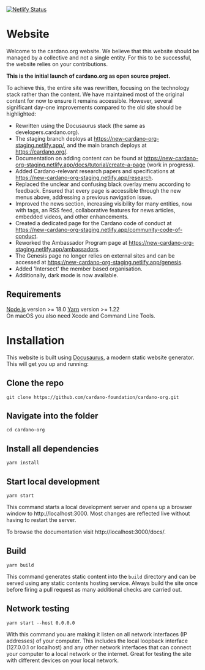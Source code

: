 [![Netlify Status](https://api.netlify.com/api/v1/badges/8cf7b954-67c1-4533-b3b5-fa74f47286a4/deploy-status)](https://app.netlify.com/sites/new-cardano-org-staging/deploys)

# Website

Welcome to the cardano.org website. We believe that this website should be managed by a collective and not a single entity. For this to be successful, the website relies on your contributions.  

 **This is the initial launch of cardano.org as open source project.** 

To achieve this, the entire site was rewritten, focusing on the technology stack rather than the content. We have maintained most of the original content for now to ensure it remains accessible. However, several significant day-one improvements compared to the old site should be highlighted:

- Rewritten using the Docusaurus stack (the same as developers.cardano.org).
- The staging branch deploys at https://new-cardano-org-staging.netlify.app/, and the main branch deploys at https://cardano.org/.
- Documentation on adding content can be found at https://new-cardano-org-staging.netlify.app/docs/tutorial/create-a-page (work in progress).
- Added Cardano-relevant research papers and specifications at https://new-cardano-org-staging.netlify.app/research.
- Replaced the unclear and confusing black overlay menu according to feedback. Ensured that every page is accessible through the new menus above, addressing a previous navigation issue.
- Improved the news section, increasing visibility for many entities, now with tags, an RSS feed, collaborative features for news articles, embedded videos, and other enhancements.
- Created a dedicated page for the Cardano code of conduct at https://new-cardano-org-staging.netlify.app/community-code-of-conduct.
- Reworked the Ambassador Program page at https://new-cardano-org-staging.netlify.app/ambassadors.
- The Genesis page no longer relies on external sites and can be accessed at https://new-cardano-org-staging.netlify.app/genesis.
- Added 'Intersect' the member based organisation.
- Additionally, dark mode is now available.

## Requirements

[Node.js](https://nodejs.org/en/download/) version >= 18.0
[Yarn](https://yarnpkg.com/en/) version >= 1.22  
On macOS you also need Xcode and Command Line Tools.

# Installation

This website is built using [Docusaurus](https://docusaurus.io/), a modern static website generator. This will get you up and running:

## Clone the repo
```
git clone https://github.com/cardano-foundation/cardano-org.git
```
  
## Navigate into the folder
```
cd cardano-org
```

## Install all dependencies
```
yarn install
```

## Start local development

```
yarn start
```

This command starts a local development server and opens up a browser window to http://localhost:3000. Most changes are reflected live without having to restart the server.

To browse the documentation visit http://localhost:3000/docs/.

## Build

```
yarn build
```

This command generates static content into the `build` directory and can be served using any static contents hosting service. Always build the site once before firing a pull request as many additional checks are carried out.

## Network testing
```
yarn start --host 0.0.0.0   
```
With this command you are making it listen on all network interfaces (IP addresses) of your computer. This includes the local loopback interface (127.0.0.1 or localhost) and any other network interfaces that can connect your computer to a local network or the internet. Great for testing the site with different devices on your local network.
